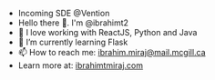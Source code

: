 - Incoming SDE @Vention
-  Hello there 👋. I'm @ibrahimt2
- 🔭 I love working with ReactJS, Python and Java
- 🌱 I’m currently learning Flask
- 📫 How to reach me: ibrahim.miraj@mail.mcgill.ca
- Learn more at: [ibrahimtmiraj.com](https://www.ibrahimtmiraj.com)

<!--
**ibrahimt2/ibrahimt2** is a ✨ _special_ ✨ repository because its `README.md` (this file) appears on your GitHub profile.

Here are some ideas to get you started:

- 🔭 I love working with ReactJS, Python and Java
- 🌱 I’m currently learning Flask
- 💬 Ask me about ...
- 📫 How to reach me: ibrahim.miraj@mail.mcgill.ca

-->
